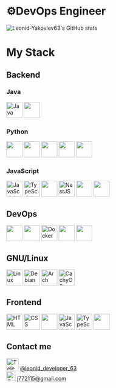 # ⚙️DevOps Engineer

![Leonid-Yakovlev63's GitHub stats](https://github-readme-stats.vercel.app/api?username=Leonid-Yakovlev63&show_icons=true&theme=radical)
# My Stack
## Backend
<div>
    <h3>Java</h3>
<div> <a href="https://www.java.com" target="_blank" rel="noopener noreferrer"> <img alt="Java" height="42px" src="https://cdn.jsdelivr.net/gh/devicons/devicon/icons/java/java-original.svg" /></a>
<img src="https://cdn.jsdelivr.net/gh/devicons/devicon@latest/icons/spring/spring-original.svg" height="42px" />
</div>
    <h3>Python</h3>
    <div> 
        <a href="https://www.python.org/" target="_blank" rel="noopener noreferrer"><img src="https://cdn.jsdelivr.net/gh/devicons/devicon@latest/icons/python/python-original.svg" height="42px" /></a>
        <a href="https://fastapi.tiangolo.com/" target="_blank" rel="noopener noreferrer"><img src="https://cdn.jsdelivr.net/gh/devicons/devicon@latest/icons/fastapi/fastapi-original.svg" height="42px" /></a>
        <a href="https://pandas.pydata.org/" target="_blank" rel="noopener noreferrer"><img src="https://cdn.jsdelivr.net/gh/devicons/devicon@latest/icons/pandas/pandas-original.svg" height="42px" /></a>
        <a href="https://numpy.org/" target="_blank" rel="noopener noreferrer"><img src="https://cdn.jsdelivr.net/gh/devicons/devicon@latest/icons/numpy/numpy-original.svg" height="42px" /></a>
        <a href="https://docs.pytest.org/en/stable/" target="_blank" rel="noopener noreferrer"><img src="https://cdn.jsdelivr.net/gh/devicons/devicon@latest/icons/pytest/pytest-original.svg" height="42px" /></a>
    </div>
    <h3>JavaScript</h3>
<div>
    <a href="https://developer.mozilla.org/en-US/docs/Web/JavaScript" target="_blank" rel="noopener noreferrer"> <img alt="JavaScript" height="42px" src="https://cdn.jsdelivr.net/gh/devicons/devicon/icons/javascript/javascript-original.svg" /></a>
    <a href="https://www.typescriptlang.org/" target="_blank" rel="noopener noreferrer"> <img alt="TypeScript" height="42px" src="https://cdn.jsdelivr.net/gh/devicons/devicon/icons/typescript/typescript-original.svg" /></a>
    <img src="https://cdn.jsdelivr.net/gh/devicons/devicon@latest/icons/nodejs/nodejs-original.svg" height="42px" />     
    <a href="https://nestjs.com/" target="_blank" rel="noopener noreferrer"> <img alt="NestJS" height="42px" src="https://nestjs.com/img/logo-small.svg" /></a>
    <img src="https://cdn.jsdelivr.net/gh/devicons/devicon@latest/icons/sequelize/sequelize-original.svg" height="42px" />
    <img src="https://cdn.jsdelivr.net/gh/devicons/devicon@latest/icons/jest/jest-plain.svg" height="42px" />
</div>
</div>

## DevOps
<div>
    <a href="https://docs.ansible.com/" target="_blank" rel="noopener noreferrer"><img src="https://cdn.jsdelivr.net/gh/devicons/devicon@latest/icons/ansible/ansible-original.svg" height="42px" /></a>
    <img src="https://cdn.jsdelivr.net/gh/devicons/devicon@latest/icons/jenkins/jenkins-original.svg" height="42px" />
    <a href="https://www.docker.com/" target="_blank" rel="noopener noreferrer"> <img alt="Docker" height="42px" src="https://cdn.jsdelivr.net/gh/devicons/devicon/icons/docker/docker-original.svg" /></a>
    <img src="https://cdn.jsdelivr.net/gh/devicons/devicon@latest/icons/kubernetes/kubernetes-original.svg" height="42px" />
    <img src="https://cdn.jsdelivr.net/gh/devicons/devicon@latest/icons/helm/helm-original.svg" height="42px" />
</div>

## GNU/Linux
<a href="https://www.linux.org/" target="_blank" rel="noopener noreferrer"> <img alt="Linux" height="42px" src="https://cdn.jsdelivr.net/gh/devicons/devicon@latest/icons/linux/linux-original.svg" /></a>
<a href="https://www.debian.org" target="_blank" rel="noopener noreferrer"> <img alt="Debian" height="42px" src="https://cdn.jsdelivr.net/gh/devicons/devicon@latest/icons/debian/debian-original.svg" /></a>
<a href="https://archlinux.org/" target="_blank" rel="noopener noreferrer"> <img alt="Arch" height="42px" src="https://cdn.jsdelivr.net/gh/devicons/devicon@latest/icons/archlinux/archlinux-original.svg" /></a>
<a href="https://cachyos.org/" target="_blank" rel="noopener noreferrer"> <img alt="CachyOS" src="https://upload.wikimedia.org/wikipedia/commons/b/b8/CachyOS_Logo.svg" height="42px" /></a>

## Frontend
<div>
    <a href="https://developer.mozilla.org/en-US/docs/Web/HTML" target="_blank" rel="noopener noreferrer"> <img alt="HTML" height="42px" src="https://cdn.jsdelivr.net/gh/devicons/devicon/icons/html5/html5-original.svg" /></a>
    <a href="https://developer.mozilla.org/en-US/docs/Web/CSS" target="_blank" rel="noopener noreferrer"> <img alt="CSS" height="42px" src="https://cdn.jsdelivr.net/gh/devicons/devicon/icons/css3/css3-original.svg" /></a>
    <a href="https://getbootstrap.com/" target="_blank" rel="noopener noreferrer"><img src="https://cdn.jsdelivr.net/gh/devicons/devicon@latest/icons/bootstrap/bootstrap-original.svg" height="42px" /></a>
    <a href="https://developer.mozilla.org/en-US/docs/Web/JavaScript" target="_blank" rel="noopener noreferrer"> <img alt="JavaScript" height="42px" src="https://cdn.jsdelivr.net/gh/devicons/devicon/icons/javascript/javascript-original.svg" /></a>
    <a href="https://www.typescriptlang.org/" target="_blank" rel="noopener noreferrer"> <img alt="TypeScript" height="42px" src="https://cdn.jsdelivr.net/gh/devicons/devicon/icons/typescript/typescript-original.svg" /></a>
    <a href="https://vuejs.org/" target="_blank" rel="noopener noreferrer"><img src="https://cdn.jsdelivr.net/gh/devicons/devicon@latest/icons/vuejs/vuejs-original.svg" height="42px" /></a>
</div>

## Contact me
[<img alt="Telegram" height="32px" src="https://upload.wikimedia.org/wikipedia/commons/8/82/Telegram_logo.svg" />](https://t.me/leonid_developer_63) [@leonid_developer_63](https://t.me/leonid_developer_63)  
[<img alt="Gmail" height="24px" src="https://upload.wikimedia.org/wikipedia/commons/7/7e/Gmail_icon_%282020%29.svg" />](mailto:j772115@gmail.com) [j772115@gmail.com](mailto:j772115@gmail.com)
